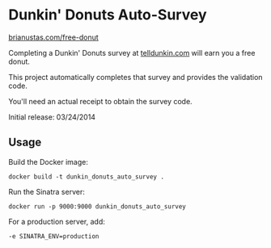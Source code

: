 # Dunkin' Donuts Auto-Survey

[brianustas.com/free-donut](http://brianustas.com/free-donut)

Completing a Dunkin' Donuts survey at [telldunkin.com](https://www.telldunkin.com/) will earn you a free donut.

This project automatically completes that survey and provides the validation code.

You'll need an actual receipt to obtain the survey code.

Initial release: 03/24/2014

## Usage

Build the Docker image:

    docker build -t dunkin_donuts_auto_survey .

Run the Sinatra server:

    docker run -p 9000:9000 dunkin_donuts_auto_survey

For a production server, add:

    -e SINATRA_ENV=production
